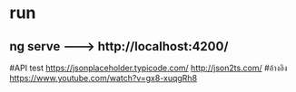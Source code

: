 # run
ng serve ---> http://localhost:4200/
------------
#API test
https://jsonplaceholder.typicode.com/
http://json2ts.com/
#อ้างอิง
https://www.youtube.com/watch?v=gx8-xuqgRh8

